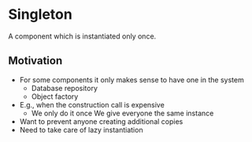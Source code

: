 # Singleton

A component which is instantiated only once.

## Motivation

* For some components it only makes sense to have one in the system
  * Database repository
  * Object factory
* E.g., when the construction call is expensive
  * We only do it once
  We give everyone the same instance
* Want to prevent anyone creating additional copies
* Need to take care of lazy instantiation